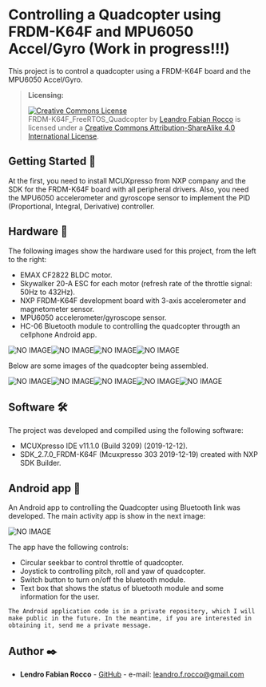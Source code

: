 # Controlling a Quadcopter using FRDM-K64F and MPU6050 Accel/Gyro (Work in progress!!!)

This project is to control a quadcopter using a FRDM-K64F board and the MPU6050 Accel/Gyro.

> **Licensing:** 
> 
> <a rel="license" href="http://creativecommons.org/licenses/by-sa/4.0/"><img alt="Creative Commons License" style="border-width:0" src="https://i.creativecommons.org/l/by-sa/4.0/88x31.png" /></a><br /><span xmlns:dct="http://purl.org/dc/terms/" property="dct:title">FRDM-K64F_FreeRTOS_Quadcopter</span> by <a xmlns:cc="http://creativecommons.org/ns#" href="https://github.com/leandroGHsoft/Quadcopter" property="cc:attributionName" rel="cc:attributionURL">Leandro Fabian Rocco</a> is licensed under a <a rel="license" href="http://creativecommons.org/licenses/by-sa/4.0/">Creative Commons Attribution-ShareAlike 4.0 International License</a>.



## Getting Started 🚀

At the first, you need to install MCUXpresso from NXP company and the SDK for the FRDM-K64F board with all peripheral drivers. Also, you need the MPU6050 accelerometer and gyroscope sensor to implement the PID (Proportional, Integral, Derivative) controller.


## Hardware 🔧

The following images show the hardware used for this project, from the left to the right:

* EMAX CF2822 BLDC motor.
* Skywalker 20-A ESC for each motor (refresh rate of the throttle signal: 50Hz to 432Hz).
* NXP FRDM-K64F development board with 3-axis accelerometer and magnetometer sensor.
* MPU6050 accelerometer/gyroscope sensor.
* HC-06 Bluetooth module to controlling the quadcopter througth an cellphone Android app.


![NO IMAGE](https://github.com/leandroGHsoft/Quadcopter/blob/master/images/motor.jpg)![NO IMAGE](https://github.com/leandroGHsoft/Quadcopter/blob/master/images/esc.jpg)![NO IMAGE](https://github.com/leandroGHsoft/Quadcopter/blob/master/images/frdm-k64f.jpg)![NO IMAGE](https://github.com/leandroGHsoft/Quadcopter/blob/master/images/mpu6050.jpg)

Below are some images of the quadcopter being assembled.

![NO IMAGE](https://github.com/leandroGHsoft/Quadcopter/blob/master/images/quad1.jpg)![NO IMAGE](https://github.com/leandroGHsoft/Quadcopter/blob/master/images/quad2.jpg)![NO IMAGE](https://github.com/leandroGHsoft/Quadcopter/blob/master/images/quad3.jpg)![NO IMAGE](https://github.com/leandroGHsoft/Quadcopter/blob/master/images/quad4.jpg)![NO IMAGE](https://github.com/leandroGHsoft/Quadcopter/blob/master/images/quad5.jpg)



## Software 🛠️

The project was developed and compilled using the following software:

* MCUXpresso IDE v11.1.0 (Build 3209) (2019-12-12).
* SDK_2.7.0_FRDM-K64F (Mcuxpresso 303 2019-12-19) created with NXP SDK Builder.


## Android app :iphone:

An Android app to controlling the Quadcopter using Bluetooth link was developed. The main activity app is show in the next image:

![NO IMAGE](https://github.com/leandroGHsoft/Quadcopter/blob/master/images/app.png)

The app have the following controls:

* Circular seekbar to control throttle of quadcopter.
* Joystick to controlling pitch, roll and yaw of quadcopter.
* Switch button to turn on/off the bluetooth module.
* Text box that shows the status of bluetooth module and some information for the user.


```
The Android application code is in a private repository, which I will make public in the future. In the meantime, if you are interested in obtaining it, send me a private message.
```



## Author ✒️

* **Lendro Fabian Rocco** - [GitHub](https://github.com/leandroGHsoft) - e-mail: <leandro.f.rocco@gmail.com>




